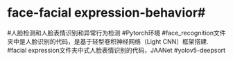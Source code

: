 # face-facial expression-behavior#
#人脸检测和人脸表情识别和异常行为检测
#Pytorch环境
#face_recognition文件夹中是人脸识别的代码，是基于轻型卷积神经网络（Light CNN）框架搭建.
#facial expression文件夹中式人脸表情识别的代码，JAANet
#yolov5-deepsort
